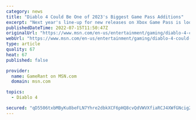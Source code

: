 ```yaml
---
category: news
title: "Diablo 4 Could Be One of 2023's Biggest Game Pass Additions"
excerpt: "Next year's line-up for new releases on Xbox Game Pass is looking strong, but Diablo 4 could be one of the most significant titles of 2023."
publishedDateTime: 2022-07-15T11:50:47Z
originalUrl: "https://www.msn.com/en-us/entertainment/gaming/diablo-4-could-be-one-of-2023s-biggest-game-pass-additions/ar-AAZCFRJ"
webUrl: "https://www.msn.com/en-us/entertainment/gaming/diablo-4-could-be-one-of-2023s-biggest-game-pass-additions/ar-AAZCFRJ"
type: article
quality: 67
heat: 67
published: false

provider:
  name: GameRant on MSN.com
  domain: msn.com

topics:
  - Diablo 4

secured: "qD5506txbMByKu8beFLN7Yhre2dbkXCF6pHQ8cvQdVWVXfiaRCJ4XWfGNcig2Hkq9vG1f/O8+2a23U+fa64gcS3//Dbpew/1SPUjtKmuORrvHOkKNy1RFirpkJiGy/khhX6D9Ykh64JW1HDHRyFEQ5+Xc9tChW70jsXz5e10hiUiKdFGc1VNAVvWTlP6zUrNLDRjB4AV/xD7QhEeMJut5upQPLXNKuJ/QN+DGaW+3wTIIgv59JZnW22iKOV+dmDej4QRRHF+3VXzi/ewSZJGxF/X7egWEaVTEMVVJhbKvKQZOizimxp+uUxVzqOfhZOdc/5R3451v0KuFwI5XN/4NprOamWbXy3m4QnKa5N7xWY=;dTNelXih0GAiVX/Fs/yEqw=="
---
```


